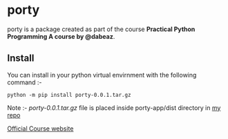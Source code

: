 # porty 

porty is a package created as part of the course __Practical Python Programming A course by @dabeaz__.

## Install

You can install in your python virtual envirnment with the following command :-

`python -m pip install porty-0.0.1.tar.gz`

Note :- _porty-0.0.1.tar.gz_ file is placed inside porty-app/dist directory in [my repo](https://github.com/Karthik-d-k/practical-python)

[Official Course website](https://dabeaz-course.github.io/practical-python/)
